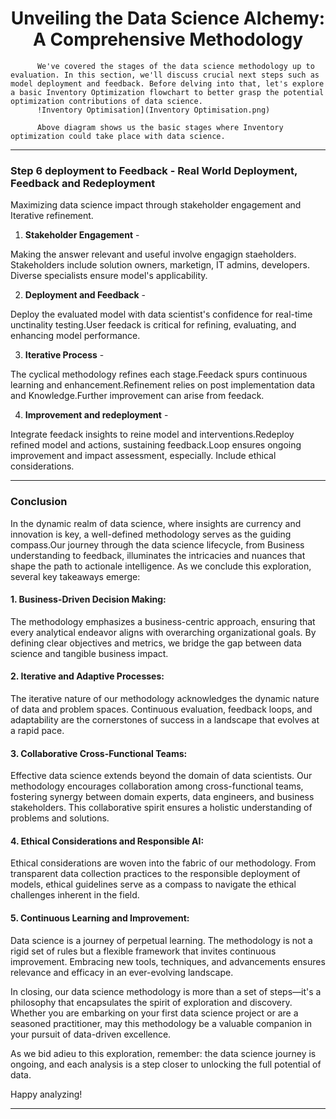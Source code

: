 <h1 align="center">Unveiling the Data Science Alchemy: A Comprehensive Methodology</h1>

          We've covered the stages of the data science methodology up to evaluation. In this section, we'll discuss crucial next steps such as model deployment and feedback. Before delving into that, let's explore a basic Inventory Optimization flowchart to better grasp the potential optimization contributions of data science.
          !Inventory Optimisation](Inventory Optimisation.png)

          Above diagram shows us the basic stages where Inventory optimization could take place with data science.
          
---

### Step 6 deployment to Feedback - Real World Deployment, Feedback and Redeployment

Maximizing data science impact through stakeholder engagement and Iterative refinement.

1. **Stakeholder Engagement** - 
    
Making the answer relevant and useful involve engagign staeholders. Stakeholders include solution owners, marketign, IT admins, developers. Diverse specialists ensure model's applicability.

2. **Deployment and Feedback** - 

Deploy the evaluated model with data scientist's confidence for real-time unctinality testing.User feedack is critical for refining, evaluating, and enhancing model performance.
 
3. **Iterative Process** - 
        
The cyclical methodology refines each stage.Feedack spurs continuous learning and enhancement.Refinement relies on post implementation data and Knowledge.Further improvement can arise from feedack.

4. **Improvement and redeployment** - 
        
Integrate feedack insights to reine model and interventions.Redeploy refined model and actions, sustaining feedback.Loop ensures ongoing improvement and impact assessment, especially. Include ethical considerations.

---

### Conclusion

   In the dynamic realm of data science, where insights are currency and innovation is key, a well-defined methodology serves as the guiding compass.Our journey through the data science lifecycle, from Business understanding to feedback,  illuminates the intricacies and nuances that shape the path to actionale intelligence.
   As we conclude this exploration, several key takeaways emerge:
   
#### 1. Business-Driven Decision Making:
The methodology emphasizes a business-centric approach, ensuring that every analytical endeavor aligns with overarching organizational goals. By defining clear objectives and metrics, we bridge the gap between data science and tangible business impact.

#### 2. Iterative and Adaptive Processes:
The iterative nature of our methodology acknowledges the dynamic nature of data and problem spaces. Continuous evaluation, feedback loops, and adaptability are the cornerstones of success in a landscape that evolves at a rapid pace.

#### 3. Collaborative Cross-Functional Teams:
Effective data science extends beyond the domain of data scientists. Our methodology encourages collaboration among cross-functional teams, fostering synergy between domain experts, data engineers, and business stakeholders. This collaborative spirit ensures a holistic understanding of problems and solutions.

#### 4. Ethical Considerations and Responsible AI:
Ethical considerations are woven into the fabric of our methodology. From transparent data collection practices to the responsible deployment of models, ethical guidelines serve as a compass to navigate the ethical challenges inherent in the field.

#### 5. Continuous Learning and Improvement:
Data science is a journey of perpetual learning. The methodology is not a rigid set of rules but a flexible framework that invites continuous improvement. Embracing new tools, techniques, and advancements ensures relevance and efficacy in an ever-evolving landscape.

In closing, our data science methodology is more than a set of steps—it's a philosophy that encapsulates the spirit of exploration and discovery. Whether you are embarking on your first data science project or are a seasoned practitioner, may this methodology be a valuable companion in your pursuit of data-driven excellence.

As we bid adieu to this exploration, remember: the data science journey is ongoing, and each analysis is a step closer to unlocking the full potential of data.

Happy analyzing!
        
---
